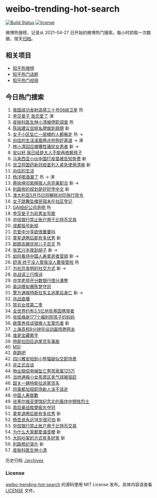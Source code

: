 # weibo-trending-hot-search

[![Build Status](https://github.com/justjavac/weibo-trending-hot-search/workflows/ci/badge.svg?branch=master)](https://github.com/justjavac/weibo-trending-hot-search/actions)
[![license](https://img.shields.io/github/license/justjavac/weibo-trending-hot-search)](https://github.com/justjavac/weibo-trending-hot-search/blob/master/LICENSE)

微博热搜榜，记录从 2021-04-27 日开始的微博热门搜索。每小时抓取一次数据，按天[归档](./archives)。

## 相关项目

- [知乎热搜榜](https://github.com/justjavac/zhihu-trending-top-search)
- [知乎热门话题](https://github.com/justjavac/zhihu-trending-hot-questions)
- [知乎热门视频](https://github.com/justjavac/zhihu-trending-hot-video)

## 今日热门搜索

<!-- BEGIN -->
<!-- 最后更新时间 Sat May 08 2021 01:42:33 GMT+0800 (China Standard Time) -->

1. [我国成功发射遥感三十号08组卫星](https://s.weibo.com//weibo?q=%23%E6%88%91%E5%9B%BD%E6%88%90%E5%8A%9F%E5%8F%91%E5%B0%84%E9%81%A5%E6%84%9F%E4%B8%89%E5%8D%81%E5%8F%B708%E7%BB%84%E5%8D%AB%E6%98%9F%23&Refer=new_time)
   热
2. [李莎旻子 我恋爱了](https://s.weibo.com//weibo?q=%E6%9D%8E%E8%8E%8E%E6%97%BB%E5%AD%90%20%E6%88%91%E6%81%8B%E7%88%B1%E4%BA%86&Refer=top)
   沸
3. [皮肤科医生林小清被停职调查](https://s.weibo.com//weibo?q=%23%E7%9A%AE%E8%82%A4%E7%A7%91%E5%8C%BB%E7%94%9F%E6%9E%97%E5%B0%8F%E6%B8%85%E8%A2%AB%E5%81%9C%E8%81%8C%E8%B0%83%E6%9F%A5%23&Refer=top)
   热
4. [陈铭建议空姐名牌做到肩膀](https://s.weibo.com//weibo?q=%23%E9%99%88%E9%93%AD%E5%BB%BA%E8%AE%AE%E7%A9%BA%E5%A7%90%E5%90%8D%E7%89%8C%E5%81%9A%E5%88%B0%E8%82%A9%E8%86%80%23&Refer=top)
   新
5. [女子小区坠亡一层楼的人都搬走](https://s.weibo.com//weibo?q=%23%E5%A5%B3%E5%AD%90%E5%B0%8F%E5%8C%BA%E5%9D%A0%E4%BA%A1%E4%B8%80%E5%B1%82%E6%A5%BC%E7%9A%84%E4%BA%BA%E9%83%BD%E6%90%AC%E8%B5%B0%23&Refer=top)
   热 ->
6. [向往的生活凌晨两点抢购好离谱](https://s.weibo.com//weibo?q=%23%E5%90%91%E5%BE%80%E7%9A%84%E7%94%9F%E6%B4%BB%E5%87%8C%E6%99%A8%E4%B8%A4%E7%82%B9%E6%8A%A2%E8%B4%AD%E5%A5%BD%E7%A6%BB%E8%B0%B1%23&Refer=top)
   -> 沸
7. [林小清回应被曝性骚扰女患者](https://s.weibo.com//weibo?q=%E6%9E%97%E5%B0%8F%E6%B8%85%E5%9B%9E%E5%BA%94%E8%A2%AB%E6%9B%9D%E6%80%A7%E9%AA%9A%E6%89%B0%E5%A5%B3%E6%82%A3%E8%80%85&Refer=top)
   新 ->
8. [安以轩
   我已经是大人不能再依赖孩子](https://s.weibo.com//weibo?q=%E5%AE%89%E4%BB%A5%E8%BD%A9%20%E6%88%91%E5%B7%B2%E7%BB%8F%E6%98%AF%E5%A4%A7%E4%BA%BA%E4%B8%8D%E8%83%BD%E5%86%8D%E4%BE%9D%E8%B5%96%E5%AD%A9%E5%AD%90&Refer=top)
9. [马来西亚小伙中国打疫苗被告知免费](https://s.weibo.com//weibo?q=%23%E9%A9%AC%E6%9D%A5%E8%A5%BF%E4%BA%9A%E5%B0%8F%E4%BC%99%E4%B8%AD%E5%9B%BD%E6%89%93%E7%96%AB%E8%8B%97%E8%A2%AB%E5%91%8A%E7%9F%A5%E5%85%8D%E8%B4%B9%23&Refer=top)
   新
10. [世卫将国药新冠疫苗列入紧急使用清单](https://s.weibo.com//weibo?q=%E4%B8%96%E5%8D%AB%E5%B0%86%E5%9B%BD%E8%8D%AF%E6%96%B0%E5%86%A0%E7%96%AB%E8%8B%97%E5%88%97%E5%85%A5%E7%B4%A7%E6%80%A5%E4%BD%BF%E7%94%A8%E6%B8%85%E5%8D%95&Refer=top)
    新
11. [向往的生活](https://s.weibo.com//weibo?q=%E5%90%91%E5%BE%80%E7%9A%84%E7%94%9F%E6%B4%BB&Refer=top)
12. [杨洋喝酒漏了](https://s.weibo.com//weibo?q=%23%E6%9D%A8%E6%B4%8B%E5%96%9D%E9%85%92%E6%BC%8F%E4%BA%86%23&Refer=top)
    热 -> 沸
13. [蔡徐坤邓紫棋狼人杀完美配合](https://s.weibo.com//weibo?q=%23%E8%94%A1%E5%BE%90%E5%9D%A4%E9%82%93%E7%B4%AB%E6%A3%8B%E7%8B%BC%E4%BA%BA%E6%9D%80%E5%AE%8C%E7%BE%8E%E9%85%8D%E5%90%88%23&Refer=top)
    新 ->
14. [利路修的规划是好好学中文](https://s.weibo.com//weibo?q=%23%E5%88%A9%E8%B7%AF%E4%BF%AE%E7%9A%84%E8%A7%84%E5%88%92%E6%98%AF%E5%A5%BD%E5%A5%BD%E5%AD%A6%E4%B8%AD%E6%96%87%23&Refer=top)
    新
15. [澳大利亚5月15日将解除对印旅行禁令](https://s.weibo.com//weibo?q=%E6%BE%B3%E5%A4%A7%E5%88%A9%E4%BA%9A5%E6%9C%8815%E6%97%A5%E5%B0%86%E8%A7%A3%E9%99%A4%E5%AF%B9%E5%8D%B0%E6%97%85%E8%A1%8C%E7%A6%81%E4%BB%A4&Refer=top)
16. [女子跳舞坠楼民宿未在社区登记](https://s.weibo.com//weibo?q=%E5%A5%B3%E5%AD%90%E8%B7%B3%E8%88%9E%E5%9D%A0%E6%A5%BC%E6%B0%91%E5%AE%BF%E6%9C%AA%E5%9C%A8%E7%A4%BE%E5%8C%BA%E7%99%BB%E8%AE%B0&Refer=top)
17. [GAI经纪公司声明](https://s.weibo.com//weibo?q=%23GAI%E7%BB%8F%E7%BA%AA%E5%85%AC%E5%8F%B8%E5%A3%B0%E6%98%8E%23&Refer=top)
    热
18. [李莎旻子为前男友写歌](https://s.weibo.com//weibo?q=%23%E6%9D%8E%E8%8E%8E%E6%97%BB%E5%AD%90%E4%B8%BA%E5%89%8D%E7%94%B7%E5%8F%8B%E5%86%99%E6%AD%8C%23&Refer=top)
19. [中信银行禁止账户用于比特币交易](https://s.weibo.com//weibo?q=%23%E4%B8%AD%E4%BF%A1%E9%93%B6%E8%A1%8C%E7%A6%81%E6%AD%A2%E8%B4%A6%E6%88%B7%E7%94%A8%E4%BA%8E%E6%AF%94%E7%89%B9%E5%B8%81%E4%BA%A4%E6%98%93%23&Refer=top)
20. [成都摇号新规](https://s.weibo.com//weibo?q=%23%E6%88%90%E9%83%BD%E6%91%87%E5%8F%B7%E6%96%B0%E8%A7%84%23&Refer=top)
21. [恋爱中分享欲很重要吗](https://s.weibo.com//weibo?q=%23%E6%81%8B%E7%88%B1%E4%B8%AD%E5%88%86%E4%BA%AB%E6%AC%B2%E5%BE%88%E9%87%8D%E8%A6%81%E5%90%97%23&Refer=top)
22. [童星退圈后能有多优秀](https://s.weibo.com//weibo?q=%E7%AB%A5%E6%98%9F%E9%80%80%E5%9C%88%E5%90%8E%E8%83%BD%E6%9C%89%E5%A4%9A%E4%BC%98%E7%A7%80&Refer=top)
    新
23. [郎朗吉娜庆祝儿子百天](https://s.weibo.com//weibo?q=%23%E9%83%8E%E6%9C%97%E5%90%89%E5%A8%9C%E5%BA%86%E7%A5%9D%E5%84%BF%E5%AD%90%E7%99%BE%E5%A4%A9%23&Refer=top)
    热
24. [张艺兴半夜刮胡子](https://s.weibo.com//weibo?q=%23%E5%BC%A0%E8%89%BA%E5%85%B4%E5%8D%8A%E5%A4%9C%E5%88%AE%E8%83%A1%E5%AD%90%23&Refer=top)
    新 ->
25. [如何看待中国人寿拿逝者营销](https://s.weibo.com//weibo?q=%23%E5%A6%82%E4%BD%95%E7%9C%8B%E5%BE%85%E4%B8%AD%E5%9B%BD%E4%BA%BA%E5%AF%BF%E6%8B%BF%E9%80%9D%E8%80%85%E8%90%A5%E9%94%80%23&Refer=top)
    新 ->
26. [舒淇
    终于没人管我没人要我管啦](https://s.weibo.com//weibo?q=%E8%88%92%E6%B7%87%20%E7%BB%88%E4%BA%8E%E6%B2%A1%E4%BA%BA%E7%AE%A1%E6%88%91%E6%B2%A1%E4%BA%BA%E8%A6%81%E6%88%91%E7%AE%A1%E5%95%A6&Refer=top)
    热
27. [为社恐发明的社交方式](https://s.weibo.com//weibo?q=%E4%B8%BA%E7%A4%BE%E6%81%90%E5%8F%91%E6%98%8E%E7%9A%84%E7%A4%BE%E4%BA%A4%E6%96%B9%E5%BC%8F&Refer=top)
    新 ->
28. [肖战读三行情诗](https://s.weibo.com//weibo?q=%23%E8%82%96%E6%88%98%E8%AF%BB%E4%B8%89%E8%A1%8C%E6%83%85%E8%AF%97%23&Refer=top)
29. [中学老师开分数银行借分凑整](https://s.weibo.com//weibo?q=%E4%B8%AD%E5%AD%A6%E8%80%81%E5%B8%88%E5%BC%80%E5%88%86%E6%95%B0%E9%93%B6%E8%A1%8C%E5%80%9F%E5%88%86%E5%87%91%E6%95%B4&Refer=top)
30. [奥运模拟赛陈梦夺冠](https://s.weibo.com//weibo?q=%E5%A5%A5%E8%BF%90%E6%A8%A1%E6%8B%9F%E8%B5%9B%E9%99%88%E6%A2%A6%E5%A4%BA%E5%86%A0&Refer=top)
31. [警方通报特斯拉车主追尾后身亡](https://s.weibo.com//weibo?q=%E8%AD%A6%E6%96%B9%E9%80%9A%E6%8A%A5%E7%89%B9%E6%96%AF%E6%8B%89%E8%BD%A6%E4%B8%BB%E8%BF%BD%E5%B0%BE%E5%90%8E%E8%BA%AB%E4%BA%A1&Refer=top)
    新 ->
32. [肖战直播](https://s.weibo.com//weibo?q=%23%E8%82%96%E6%88%98%E7%9B%B4%E6%92%AD%23&Refer=top)
33. [禁忌女孩第二季](https://s.weibo.com//weibo?q=%E7%A6%81%E5%BF%8C%E5%A5%B3%E5%AD%A9%E7%AC%AC%E4%BA%8C%E5%AD%A3&Refer=top)
34. [全世界约有3.5亿地贫基因携带者](https://s.weibo.com//weibo?q=%23%E5%85%A8%E4%B8%96%E7%95%8C%E7%BA%A6%E6%9C%893.5%E4%BA%BF%E5%9C%B0%E8%B4%AB%E5%9F%BA%E5%9B%A0%E6%90%BA%E5%B8%A6%E8%80%85%23&Refer=top)
35. [张桂梅是177个福利院孩子的妈妈](https://s.weibo.com//weibo?q=%23%E5%BC%A0%E6%A1%82%E6%A2%85%E6%98%AF177%E4%B8%AA%E7%A6%8F%E5%88%A9%E9%99%A2%E5%AD%A9%E5%AD%90%E7%9A%84%E5%A6%88%E5%A6%88%23&Refer=top)
36. [姚策养母谈错换人生案伤害](https://s.weibo.com//weibo?q=%E5%A7%9A%E7%AD%96%E5%85%BB%E6%AF%8D%E8%B0%88%E9%94%99%E6%8D%A2%E4%BA%BA%E7%94%9F%E6%A1%88%E4%BC%A4%E5%AE%B3&Refer=top)
    新
37. [上海高校8分钟毕设动画惊艳网友](https://s.weibo.com//weibo?q=%E4%B8%8A%E6%B5%B7%E9%AB%98%E6%A0%A18%E5%88%86%E9%92%9F%E6%AF%95%E8%AE%BE%E5%8A%A8%E7%94%BB%E6%83%8A%E8%89%B3%E7%BD%91%E5%8F%8B&Refer=top)
38. [谁是宝藏歌手](https://s.weibo.com//weibo?q=%E8%B0%81%E6%98%AF%E5%AE%9D%E8%97%8F%E6%AD%8C%E6%89%8B&Refer=top)
39. [特斯拉回应追尾货车事故](https://s.weibo.com//weibo?q=%E7%89%B9%E6%96%AF%E6%8B%89%E5%9B%9E%E5%BA%94%E8%BF%BD%E5%B0%BE%E8%B4%A7%E8%BD%A6%E4%BA%8B%E6%95%85&Refer=top)
40. [MSI](https://s.weibo.com//weibo?q=MSI&Refer=top)
41. [奔跑吧](https://s.weibo.com//weibo?q=%E5%A5%94%E8%B7%91%E5%90%A7&Refer=top)
42. [四川雅安拍到小熊猫疑似交配场景](https://s.weibo.com//weibo?q=%23%E5%9B%9B%E5%B7%9D%E9%9B%85%E5%AE%89%E6%8B%8D%E5%88%B0%E5%B0%8F%E7%86%8A%E7%8C%AB%E7%96%91%E4%BC%BC%E4%BA%A4%E9%85%8D%E5%9C%BA%E6%99%AF%23&Refer=top)
43. [非正式会谈](https://s.weibo.com//weibo?q=%E9%9D%9E%E6%AD%A3%E5%BC%8F%E4%BC%9A%E8%B0%88&Refer=top)
44. [物业赔偿电梯坠亡男孩家属125万](https://s.weibo.com//weibo?q=%E7%89%A9%E4%B8%9A%E8%B5%94%E5%81%BF%E7%94%B5%E6%A2%AF%E5%9D%A0%E4%BA%A1%E7%94%B7%E5%AD%A9%E5%AE%B6%E5%B1%9E125%E4%B8%87&Refer=top)
45. [当地通报小女孩景区卖气球被驱赶](https://s.weibo.com//weibo?q=%23%E5%BD%93%E5%9C%B0%E9%80%9A%E6%8A%A5%E5%B0%8F%E5%A5%B3%E5%AD%A9%E6%99%AF%E5%8C%BA%E5%8D%96%E6%B0%94%E7%90%83%E8%A2%AB%E9%A9%B1%E8%B5%B6%23&Refer=top)
46. [韶关一辆特斯拉追尾货车](https://s.weibo.com//weibo?q=%23%E9%9F%B6%E5%85%B3%E4%B8%80%E8%BE%86%E7%89%B9%E6%96%AF%E6%8B%89%E8%BF%BD%E5%B0%BE%E8%B4%A7%E8%BD%A6%23&Refer=top)
47. [同事都加班职场新人该不该走](https://s.weibo.com//weibo?q=%23%E5%90%8C%E4%BA%8B%E9%83%BD%E5%8A%A0%E7%8F%AD%E8%81%8C%E5%9C%BA%E6%96%B0%E4%BA%BA%E8%AF%A5%E4%B8%8D%E8%AF%A5%E8%B5%B0%23&Refer=top)
48. [中国人寿致歉](https://s.weibo.com//weibo?q=%E4%B8%AD%E5%9B%BD%E4%BA%BA%E5%AF%BF%E8%87%B4%E6%AD%89&Refer=top)
49. [驻塞尔维亚使馆纪念北约轰炸中牺牲烈士](https://s.weibo.com//weibo?q=%23%E9%A9%BB%E5%A1%9E%E5%B0%94%E7%BB%B4%E4%BA%9A%E4%BD%BF%E9%A6%86%E7%BA%AA%E5%BF%B5%E5%8C%97%E7%BA%A6%E8%BD%B0%E7%82%B8%E4%B8%AD%E7%89%BA%E7%89%B2%E7%83%88%E5%A3%AB%23&Refer=top)
50. [周启豪战胜樊振东夺冠](https://s.weibo.com//weibo?q=%E5%91%A8%E5%90%AF%E8%B1%AA%E6%88%98%E8%83%9C%E6%A8%8A%E6%8C%AF%E4%B8%9C%E5%A4%BA%E5%86%A0&Refer=top)
51. [童星退圈后能有多优秀](https://s.weibo.com//weibo?q=%23%E7%AB%A5%E6%98%9F%E9%80%80%E5%9C%88%E5%90%8E%E8%83%BD%E6%9C%89%E5%A4%9A%E4%BC%98%E7%A7%80%23&Refer=top)
    新
52. [杨笠说永远18岁很可怕](https://s.weibo.com//weibo?q=%23%E6%9D%A8%E7%AC%A0%E8%AF%B4%E6%B0%B8%E8%BF%9C18%E5%B2%81%E5%BE%88%E5%8F%AF%E6%80%95%23&Refer=top)
    新
53. [中信银行禁止账户用于比特币交易](https://s.weibo.com//weibo?q=%E4%B8%AD%E4%BF%A1%E9%93%B6%E8%A1%8C%E7%A6%81%E6%AD%A2%E8%B4%A6%E6%88%B7%E7%94%A8%E4%BA%8E%E6%AF%94%E7%89%B9%E5%B8%81%E4%BA%A4%E6%98%93&Refer=top)
54. [为什么大家都爱谐音梗](https://s.weibo.com//weibo?q=%23%E4%B8%BA%E4%BB%80%E4%B9%88%E5%A4%A7%E5%AE%B6%E9%83%BD%E7%88%B1%E8%B0%90%E9%9F%B3%E6%A2%97%23&Refer=top)
    新
55. [大妈吵架的方式有多好笑](https://s.weibo.com//weibo?q=%23%E5%A4%A7%E5%A6%88%E5%90%B5%E6%9E%B6%E7%9A%84%E6%96%B9%E5%BC%8F%E6%9C%89%E5%A4%9A%E5%A5%BD%E7%AC%91%23&Refer=top)
    新
56. [利路修纪录片](https://s.weibo.com//weibo?q=%E5%88%A9%E8%B7%AF%E4%BF%AE%E7%BA%AA%E5%BD%95%E7%89%87&Refer=top)
    新
57. [皮肤科医生林小清](https://s.weibo.com//weibo?q=%E7%9A%AE%E8%82%A4%E7%A7%91%E5%8C%BB%E7%94%9F%E6%9E%97%E5%B0%8F%E6%B8%85&Refer=top)

<!-- END -->

历史归档 [./archives](./archives)

### License

[weibo-trending-hot-search](https://github.com/justjavac/weibo-trending-hot-search)
的源码使用 MIT License 发布。具体内容请查看 [LICENSE](./LICENSE) 文件。
